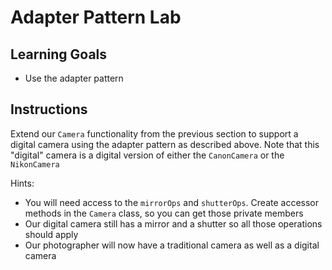 # Adapter Pattern Lab

## Learning Goals

- Use the adapter pattern

## Instructions

Extend our `Camera` functionality from the previous section to support a digital
camera using the adapter pattern as described above. Note that this "digital"
camera is a digital version of either the `CanonCamera` or the `NikonCamera`

Hints:

- You will need access to the `mirrorOps` and `shutterOps`. Create accessor
  methods in the `Camera` class, so you can get those private members
- Our digital camera still has a mirror and a shutter so all those operations
  should apply
- Our photographer will now have a traditional camera as well as a digital
  camera
